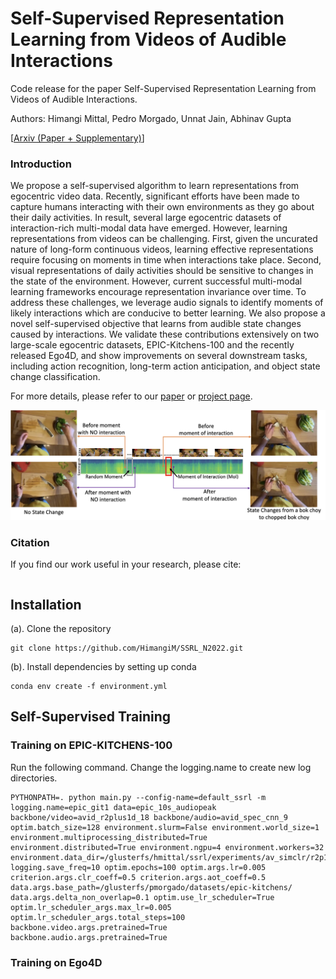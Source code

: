 # Self-Supervised Representation Learning from Videos of Audible Interactions

Code release for the paper Self-Supervised Representation Learning from Videos of Audible Interactions.

Authors: Himangi Mittal, Pedro Morgado, Unnat Jain, Abhinav Gupta

[[Arxiv (Paper + Supplementary)]()]

### Introduction
We propose a self-supervised algorithm to learn representations from egocentric video data. Recently, significant efforts have been made to capture humans interacting with their own environments as they go about their daily activities. In result, several large egocentric datasets of interaction-rich multi-modal data have emerged. However, learning representations from videos can be challenging. First, given the uncurated nature of long-form continuous videos, learning effective representations require focusing on moments in time when interactions take place. Second, visual representations of daily activities should be sensitive to changes in the state of the environment. However, current successful multi-modal learning frameworks encourage representation invariance over time. To address these challenges, we leverage audio signals to identify moments of likely interactions which are conducive to better learning. We also propose a novel self-supervised objective that learns from audible state changes caused by interactions. We validate these contributions extensively on two large-scale egocentric datasets, EPIC-Kitchens-100 and the recently released Ego4D, and show improvements on several downstream tasks, including action recognition, long-term action anticipation, and object state change classification.

For more details, please refer to our [paper]() or [project page]().

![Teaser Image](./fig1.png)

### Citation
If you find our work useful in your research, please cite:
```
```

## Installation
(a). Clone the repository
```
git clone https://github.com/HimangiM/SSRL_N2022.git
```
(b). Install dependencies by setting up conda
```
conda env create -f environment.yml
```

## Self-Supervised Training

### Training on EPIC-KITCHENS-100

Run the following command. Change the logging.name to create new log directories.

```
PYTHONPATH=. python main.py --config-name=default_ssrl -m logging.name=epic_git1 data=epic_10s_audiopeak backbone/video=avid_r2plus1d_18 backbone/audio=avid_spec_cnn_9 optim.batch_size=128 environment.slurm=False environment.world_size=1 environment.multiprocessing_distributed=True environment.distributed=True environment.ngpu=4 environment.workers=32 environment.data_dir=/glusterfs/hmittal/ssrl/experiments/av_simclr/r2p1d18_spec9/ logging.save_freq=10 optim.epochs=100 optim.args.lr=0.005 criterion.args.clr_coeff=0.5 criterion.args.aot_coeff=0.5 data.args.base_path=/glusterfs/pmorgado/datasets/epic-kitchens/ data.args.delta_non_overlap=0.1 optim.use_lr_scheduler=True optim.lr_scheduler_args.max_lr=0.005 optim.lr_scheduler_args.total_steps=100 backbone.video.args.pretrained=True backbone.audio.args.pretrained=True
```

### Training on Ego4D

```


```
